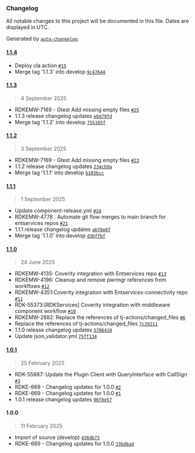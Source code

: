 ### Changelog

All notable changes to this project will be documented in this file. Dates are displayed in UTC.

Generated by [`auto-changelog`](https://github.com/CookPete/auto-changelog).

#### [1.1.4](https://github.com/rdkcentral/entservices-connectivity/compare/1.1.3...1.1.4)

- Deploy cla action [`#15`](https://github.com/rdkcentral/entservices-connectivity/pull/15)
- Merge tag '1.1.3' into develop [`9c47644`](https://github.com/rdkcentral/entservices-connectivity/commit/9c476444e0dcd81fd25bff7829932866410d5cb9)

#### [1.1.3](https://github.com/rdkcentral/entservices-connectivity/compare/1.1.2...1.1.3)

> 4 September 2025

- RDKEMW-7169 - Gtest Add missing empty files [`#25`](https://github.com/rdkcentral/entservices-connectivity/pull/25)
- 1.1.3 release changelog updates [`e0d79fd`](https://github.com/rdkcentral/entservices-connectivity/commit/e0d79fd5c7b24c00cae6d27636ccf9a33d5f6925)
- Merge tag '1.1.2' into develop [`755105f`](https://github.com/rdkcentral/entservices-connectivity/commit/755105f05d0310ce0ba4d786786b2cfca6e11342)

#### [1.1.2](https://github.com/rdkcentral/entservices-connectivity/compare/1.1.1...1.1.2)

> 3 September 2025

- RDKEMW-7169 - Gtest Add missing empty files [`#23`](https://github.com/rdkcentral/entservices-connectivity/pull/23)
- 1.1.2 release changelog updates [`234cb9a`](https://github.com/rdkcentral/entservices-connectivity/commit/234cb9aa530e761a3943a8eec5ccdd8b148573e3)
- Merge tag '1.1.1' into develop [`b103bcc`](https://github.com/rdkcentral/entservices-connectivity/commit/b103bccdc3e4d93284e6824a698d8859ad02ae88)

#### [1.1.1](https://github.com/rdkcentral/entservices-connectivity/compare/1.1.0...1.1.1)

> 1 September 2025

- Update component-release.yml [`#24`](https://github.com/rdkcentral/entservices-connectivity/pull/24)
- RDKEMW-4778 : Automate git flow merges to main branch for entservices repos [`#21`](https://github.com/rdkcentral/entservices-connectivity/pull/21)
- 1.1.1 release changelog updates [`a6f8e6f`](https://github.com/rdkcentral/entservices-connectivity/commit/a6f8e6f0e3fbeaac02c5420104d1e86293040bd8)
- Merge tag '1.1.0' into develop [`d3bffbf`](https://github.com/rdkcentral/entservices-connectivity/commit/d3bffbf0fa14380fbf2d73e6b24dc23f1e730a7c)

#### [1.1.0](https://github.com/rdkcentral/entservices-connectivity/compare/1.0.1...1.1.0)

> 24 June 2025

- RDKEMW-4135: Coverity integration with Entservices repo [`#13`](https://github.com/rdkcentral/entservices-connectivity/pull/13)
- RDKEMW-4196: Cleanup and remove pwrmgr references from workflows [`#12`](https://github.com/rdkcentral/entservices-connectivity/pull/12)
- RDKEMW-4351:Coverity integration with Entservices-connectivity repo [`#11`](https://github.com/rdkcentral/entservices-connectivity/pull/11)
- RDK-55373:[RDKServices] Coverity integration with middleware component workflow [`#10`](https://github.com/rdkcentral/entservices-connectivity/pull/10)
- RDKEMW-2882: Replace the references of tj-actions/changed_files [`#6`](https://github.com/rdkcentral/entservices-connectivity/pull/6)
- Replace the references of tj-actions/changed_files [`7c39211`](https://github.com/rdkcentral/entservices-connectivity/commit/7c392112c2318e92946df2a07e7d44cb25587b2b)
- 1.1.0 release changelog updates [`5706410`](https://github.com/rdkcentral/entservices-connectivity/commit/5706410a2dbd4b507903c38df785f01c7a706716)
- Update json_validator.yml [`75ff134`](https://github.com/rdkcentral/entservices-connectivity/commit/75ff134d2beccf5787e81c0dca5d05dcb9785679)

#### [1.0.1](https://github.com/rdkcentral/entservices-connectivity/compare/1.0.0...1.0.1)

> 25 February 2025

- RDK-55887: Update the Plugin Client with QueryInterface with CallSign [`#3`](https://github.com/rdkcentral/entservices-connectivity/pull/3)
- RDKE-669 - Changelog updates for 1.0.0 [`#2`](https://github.com/rdkcentral/entservices-connectivity/pull/2)
- RDKE-669 - Changelog updates for 1.0.0 [`#1`](https://github.com/rdkcentral/entservices-connectivity/pull/1)
- 1.0.1 release changelog updates [`96f8e57`](https://github.com/rdkcentral/entservices-connectivity/commit/96f8e57142f42e10a502c93a096916c0c49d9e4d)

#### 1.0.0

> 11 February 2025

- Import of source (develop) [`436db73`](https://github.com/rdkcentral/entservices-connectivity/commit/436db737f4edcdc0ef0017dc3359dc689254a5e3)
- RDKE-669 - Changelog updates for 1.0.0 [`33bdbad`](https://github.com/rdkcentral/entservices-connectivity/commit/33bdbadf9d6a12d5f820a969dd8a5f5ef9895c95)
